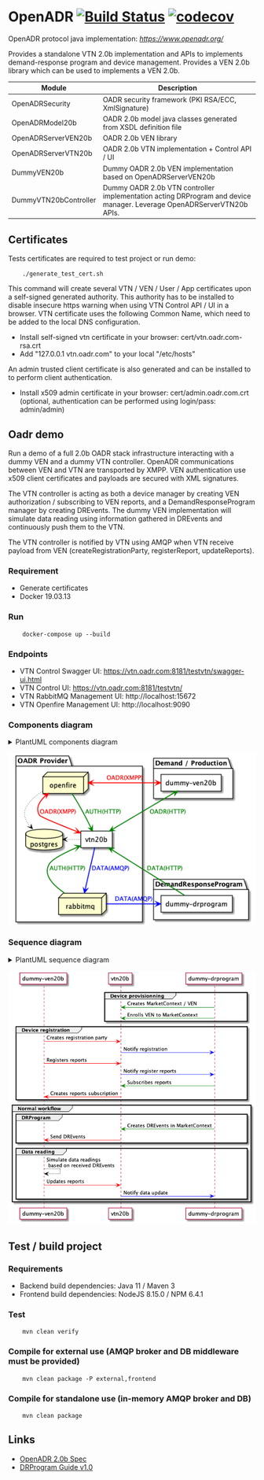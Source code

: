 # OpenADR  [![Build Status](https://travis-ci.org/avob/OpenADR.svg?branch=master)](https://travis-ci.org/avob/OpenADR)  [![codecov](https://codecov.io/gh/avob/OpenADR/branch/master/graph/badge.svg)](https://codecov.io/gh/avob/OpenADR)


OpenADR protocol java implementation: *https://www.openadr.org/*

Provides a standalone VTN 2.0b implementation and APIs to implements demand-response program and device management.
Provides a VEN 2.0b library which can be used to implements a VEN 2.0b.



Module | Description
------------- | ------------- 
OpenADRSecurity | OADR security framework (PKI RSA/ECC, XmlSignature)
OpenADRModel20b | OADR 2.0b model java classes generated from XSDL definition file
OpenADRServerVEN20b | OADR 2.0b VEN library
OpenADRServerVTN20b | OADR 2.0b VTN implementation + Control API / UI
DummyVEN20b | Dummy OADR 2.0b VEN implementation based on OpenADRServerVEN20b
DummyVTN20bController | Dummy OADR 2.0b VTN controller implementation acting DRProgram and device manager. Leverage OpenADRServerVTN20b APIs.


## Certificates

Tests certificates are required to test project or run demo:
```shell
	./generate_test_cert.sh
```

This command will create several VTN / VEN / User / App certificates upon a self-signed generated authority. This authority has to be installed to disable insecure https warning when using VTN Control API / UI in a browser. VTN certificate uses the following Common Name, which need to be added to the local DNS configuration.

- Install self-signed vtn certificate in your browser: cert/vtn.oadr.com-rsa.crt
- Add "127.0.0.1 vtn.oadr.com" to your local "/etc/hosts"

 An admin trusted client certificate is also generated and can be installed to to perform client authentication.

- Install x509 admin certificate in your browser: cert/admin.oadr.com.crt (optional, authentication can be performed using login/pass: admin/admin)

## Oadr demo

Run a demo of a full 2.0b OADR stack infrastructure interacting with a dummy VEN and a dummy VTN controller. OpenADR communications between VEN and VTN are transported by XMPP. VEN authentication use x509 client certificates and payloads are secured with XML signatures.

The VTN controller is acting as both a device manager by creating VEN authorization / subscribing to VEN reports, and a DemandResponseProgram manager by creating DREvents. The dummy VEN implementation will simulate data reading using information gathered in DREvents and continuously push them to the VTN. 

The VTN controller is notified by VTN using AMQP when VTN receive payload from VEN (createRegistrationParty, registerReport, updateReports).

### Requirement

- Generate certificates
- Docker 19.03.13

### Run

```shell
	docker-compose up --build
```

### Endpoints

- VTN Control Swagger UI: https://vtn.oadr.com:8181/testvtn/swagger-ui.html
- VTN Control UI: https://vtn.oadr.com:8181/testvtn/
- VTN RabbitMQ Management UI: http://localhost:15672
- VTN Openfire Management UI: http://localhost:9090

### Components diagram

<details>
	<summary>PlantUML components diagram</summary>
	```
	@startuml demo_component_diagram

	package "Demand / Production" {
	    rectangle "dummy-ven20b" as dummyVen #FFF
	}

	package "OADR Provider" {
	    rectangle "vtn20b" as vtn #FFF
	    database postgres
	    node rabbitmq
	    node openfire
	}

	package "DemandResponseProgram" {
	    rectangle "dummy-drprogram" as dummyDRProgram #FFF
	}


	vtn <-up-> openfire #line:red;line.bold;text:red  : OADR(XMPP)
	openfire -> vtn #green;line.bold;text:green : AUTH(HTTP)
	vtn -down-> rabbitmq #blue;line.bold;text:blue   : DATA(AMQP)
	dummyVen <--> vtn #green;line.bold;text:green : OADR(HTTP)
	dummyVen <-> openfire #line:red;line.bold;text:red  : OADR(XMPP)
	openfire -> postgres #black;line.dotted;text:black
	vtn -> postgres #black;line.dotted;text:black
	rabbitmq -down-> vtn #green;line.bold;text:green : AUTH(HTTP)
	dummyDRProgram -up-> vtn #green;line.bold;text:green : DATA(HTTP)
	dummyDRProgram <-- rabbitmq #blue;line.bold;text:blue   : DATA(AMQP)

	@enduml
	```

</details>

![](demo_component_diagram.png)

### Sequence diagram

<details>
	<summary>PlantUML sequence diagram</summary>
	```
	@startuml demo_sequence_diagram

	participant "dummy-ven20b" as dummyVen #FFF
	participant "vtn20b" as vtn #FFF
	participant "dummy-drprogram" as dummyDRProgram #FFF

	group Device provisionning
	dummyDRProgram -[#green]> vtn: Creates MarketContext / VEN
	dummyDRProgram -[#green]> vtn: Enrolls VEN to MarketContext
	end 

	group Device registration
	dummyVen -[#red]> vtn: Creates registration party
	vtn -[#blue]> dummyDRProgram: Notify registration



	dummyVen -[#red]> vtn: Registers reports
	vtn -[#blue]> dummyDRProgram: Notify register reports
	dummyDRProgram-[#green]> vtn: Subscribes reports
	vtn -[#red]> dummyVen: Creates reports subscription
	end

	group Normal workflow
	group DRProgram
	dummyDRProgram -[#green]> vtn: Creates DREvents in MarketContext
	dummyVen <[#red]- vtn: Send DREvents
	end
	group Data reading
	dummyVen -[#black]-> dummyVen: Simulate data readings\n based on received DREvents
	dummyVen -[#red]> vtn: Updates reports
	vtn -[#blue]> dummyDRProgram: Notify data update
	end

	end

	@enduml
	```
</details>

![](demo_sequence_diagram.png)


## Test / build project

### Requirements
- Backend build dependencies: Java 11 / Maven 3
- Frontend build dependencies: NodeJS 8.15.0 / NPM 6.4.1

### Test

```shell
	mvn clean verify
```

### Compile for external use (AMQP broker and DB middleware must be provided)

```shell
	mvn clean package -P external,frontend 
```

### Compile for standalone use (in-memory AMQP broker and DB)

```shell
	mvn clean package
```

## Links

- [OpenADR 2.0b Spec](https://cimug.ucaiug.org/Projects/CIM-OpenADR/Shared%20Documents/Source%20Documents/OpenADR%20Alliance/OpenADR_2_0b_Profile_Specification_v1.0.pdf)
- [DRProgram Guide v1.0](https://www.openadr.org/assets/openadr_drprogramguide_v1.0.pdf)

